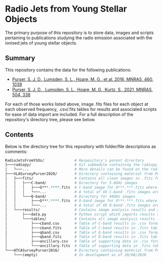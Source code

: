 # Radio Jets from Young Stellar Objects
The primary purpose of this repository is to store data, images and scripts pertaining to publications studying the radio emission associated with the ionised jets of young stellar objects.

## Summary
This repository contains the data for the following publications:
- [Purser, S. J. D., Lumsden, S. L., Hoare, M. G., et al. 2016, MNRAS, 460, 1039](https://ui.adsabs.harvard.edu/abs/2016MNRAS.460.1039P/abstract)
- [Purser, S. J. D. , Lumsden, S. L., Hoare, M. G., Kurtz, S., 2021, MNRAS, 504, 338](https://ui.adsabs.harvard.edu/abs/2021MNRAS.504..338P/abstract)

For each of those works listed above, image .fits files for each object at each observed frequency, .csv/.fits tables for results and associated scripts for ease of data import are included. For a full description of the repository's directory tree, please see below.

## Contents
Below is the directory tree for this repository with folder/file descriptions as comments:
```perl
RadioJetsFromYSOs/              # Respository's parent directory
├───radiopy/                    # Git submodule containing the radiopy repo for use in data.py below
|   └───...                     # More details can be found on the radiopy repo or in the README
├───VLASurveyPurser2020/        # Directory containing material from Purser et al. (2020)
│   ├───fits/                   # Contains all clean images in .fits format
│   │   ├───C-band/             # Directory for 5.8GHz images
│   │   │   ├───G***.****.fits  # C-band image for G***.***.fits where ***.**** is the galactic l-coordinate
│   │   │   └───...             # A total of XX C-band .fits images are present in this directory
│   │   └───Q-band/             # Directory for 44GHz images
│   │       ├───G***.****.fits  # Q-band image for G***.***.fits where ***.**** is the galactic l-coordinate
│   │       └───...             # A total of XX Q-band .fits images are present in this directory
│   └───results/                # Contains image analysis results and associated scripts
│       ├───data.py             # Python script which imports results as pandas.DataFrame instance
│       └───tables/             # Contains all image analysis results in various table formats
│           ├───cband.csv       # Table of C-band results in .csv format
│           ├───cband.fits      # Table of C-band results in .fits table format
│           ├───qband.csv       # Table of Q-band results in .csv format
│           ├───qband.fits      # Table of Q-band results in .fits table format
│           ├───ancillary.csv   # Table of supporting data in .csv format
│           └───ancillary.fits  # Table of supporting data in .fits table format
└───ATCASurveyPurser2016/       # Directory containing material from Purser et al. (2016)
    └───(empty)                 # In development as of 20/08/2020
```
